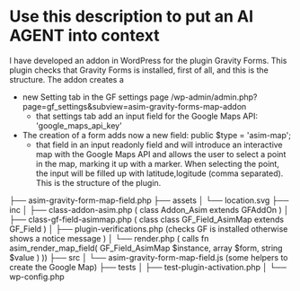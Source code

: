 # Use this description to put an AI AGENT into context

I have developed an addon in WordPress for the plugin Gravity Forms.
This plugin checks that Gravity Forms is installed, first of all, and this is the structure.
The addon creates a 
- new Setting tab in the GF settings page /wp-admin/admin.php?page=gf_settings&subview=asim-gravity-forms-map-addon
	- that settings tab add an input field for the Google Maps API: 'google_maps_api_key'
- The creation of a form adds now a new field: public $type = 'asim-map';
	- that field in an input readonly field and will introduce an interactive map with the Google Maps API and 
	allows the user to select a point in the map, marking it up with a marker. When selecting the point,
	the input will be filled up with latitude,logitude (comma separated).
This is the structure of the plugin.

├── asim-gravity-form-map-field.php
├── assets
│   └── location.svg
├── inc
│   ├── class-addon-asim.php  ( class Addon_Asim extends GFAddOn )
│   ├── class-gf-field-asimmap.php ( class class GF_Field_AsimMap extends GF_Field )
│   ├── plugin-verifications.php (checks GF is installed otherwise shows a notice message )
│   └── render.php ( calls fn asim_render_map_field( GF_Field_AsimMap $instance, array $form, string $value ) ))
├── src
│   └── asim-gravity-form-map-field.js (some helpers to create the Google Map)
├── tests
│   ├── test-plugin-activation.php
│   └── wp-config.php
